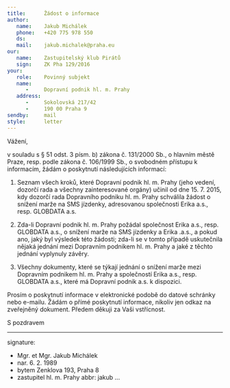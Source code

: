 ```yaml
---
title:      Žádost o informace
author:
   name:    Jakub Michálek
   phone:   +420 775 978 550
   ds:      
   mail:    jakub.michalek@praha.eu
our:
   name:    Zastupitelský klub Pirátů
   sign:    ZK Pha 129/2016
your:
   role:    Povinný subjekt
   name:    
      -     Dopravní podnik hl. m. Prahy
   address:
      -     Sokolovská 217/42
      -     190 00 Praha 9
sendby:     mail
style:      letter
---
```


Vážení,

v souladu s § 51 odst. 3 písm. b) zákona č. 131/2000 Sb., o hlavním městě Praze, resp. podle zákona č. 106/1999 Sb., o svobodném přístupu k informacím, žádám o poskytnutí následujících informací:

1. Seznam všech kroků, které Dopravní podnik hl. m. Prahy (jeho vedení, dozorčí rada a všechny zainteresované orgány) učinil od dne 15. 7. 2015, kdy dozorčí rada Dopravního podniku hl. m. Prahy schválila žádost o snížení marže na SMS jízdenky, adresovanou společnosti Erika a.s., resp. GLOBDATA a.s. 

2. Zda-li Dopravní podnik hl. m. Prahy požádal společnost Erika a.s., resp. GLOBDATA a.s., o snížení marže na SMS jízdenky a Erika .a.s., a pokud ano, jaký byl výsledek této žádosti; zda-li se v tomto případě uskutečnila nějaká jednání mezi Dopravním podnikem hl. m. Prahy a jaké z těchto jednání vyplynuly závěry. 

3. Všechny dokumenty, které se týkají jednání o snížení marže mezi Dopravním podnikem hl. m. Prahy a společností Erika a.s., resp. GLOBDATA a.s., které má Dopravní podnik a.s. k dispozici. 

Prosím o poskytnutí informace v elektronické podobě do datové schránky nebo e-mailu. Žádám o přímé poskytnutí informace, nikoliv jen odkaz na zveřejněný dokument. Předem děkuji za Vaši vstřícnost. 

S pozdravem

---
signature: 
  - Mgr. et Mgr. Jakub Michálek
  - nar. 6. 2. 1989
  - bytem Zenklova 193, Praha 8
  - zastupitel hl. m. Prahy
abbr:       jakub
...
